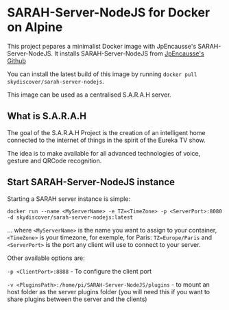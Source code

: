 SARAH-Server-NodeJS for Docker on Alpine
========================================
This project pepares a minimalist Docker image with JpEncausse's SARAH-Server-NodeJS. It installs SARAH-Server-NodeJS from [JpEncausse's Github](https://github.com/JpEncausse/SARAH-Server-NodeJS)

You can install the latest build of this image by running `docker pull skydiscover/sarah-server-nodejs`.

This image can be used as a centralised S.A.R.A.H server.

What is S.A.R.A.H
-----------------

The goal of the S.A.R.A.H Project is the creation of an intelligent home connected to the internet of things in the spirit of the Eureka TV show.

The idea is to make available for all advanced technologies of voice, gesture and QRCode recognition.

Start SARAH-Server-NodeJS instance
----------------------------------

Starting a SARAH server instance is simple:

```
docker run --name <MyServerName> -e TZ=<TimeZone> -p <ServerPort>:8080 -d skydiscover/sarah-server-nodejs:latest
```
... where `<MyServerName>` is the name you want to assign to your container, `<TimeZone>` is your timezone, for exemple, for Paris: `TZ=Europe/Paris` and `<ServerPort>` is the port any client will use to connect to your server.

Other available options are:

`-p <ClientPort>:8888` - To configure the client port

`-v <PluginsPath>:/home/pi/SARAH-Server-NodeJS/plugins` - to mount an host folder as the server plugins folder (you will need this if you want to share plugins between the server and the clients)